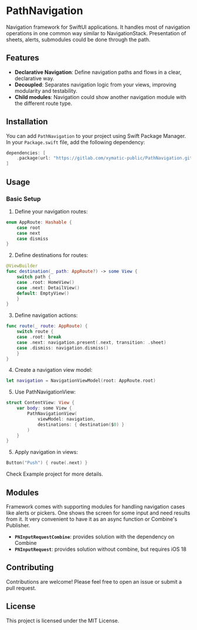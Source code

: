 # PathNavigation

Navigation framework for SwiftUI applications. It handles most of navigation operations in one common way similar to NavigationStack. Presentation of sheets, alerts, submodules could be done through the path.

## Features

*   **Declarative Navigation**: Define navigation paths and flows in a clear, declarative way.
*   **Decoupled**: Separates navigation logic from your views, improving modularity and testability.
*   **Child modules**: Navigation could show another navigation module with the different route type.

## Installation

You can add `PathNavigation` to your project using Swift Package Manager. In your `Package.swift` file, add the following dependency:

```swift
dependencies: [
    .package(url: "https://gitlab.com/xymatic-public/PathNavigation.git", from: "0.2.0")
]
```

## Usage

### Basic Setup

1. Define your navigation routes:

```swift
enum AppRoute: Hashable {
    case root
    case next
    case dismiss
}
```

2. Define destinations for routes:

```swift
@ViewBuilder
func destination(_ path: AppRoute?) -> some View {
    switch path {
    case .root: HomeView()
    case .next: DetailView()
    default: EmptyView()
    }
}
```

3. Define navigation actions:

```swift
func route(_ route: AppRoute) {
    switch route {
    case .root: break
    case .next: navigation.present(.next, transition: .sheet)
    case .dismiss: navigation.dismiss()
    }
}
```

4. Create a navigation view model:

```swift
let navigation = NavigationViewModel(root: AppRoute.root)
```

5. Use PathNavigationView:

```swift
struct ContentView: View {
    var body: some View {
        PathNavigationView(
            viewModel: navigation,
            destinations: { destination($0) }
        )
    }
}
```

5. Apply navigation in views:

```swift
Button("Push") { route(.next) }
```

Check Example project for more details.

## Modules

Framework comes with supporting modules for handling navigation cases like alerts or pickers. One shows the screen for some input and need results from it. It very convenient to have it as an async function or Combine's Publisher. 

*   **`PNInputRequestCombine`**: provides solution with the dependency on Combine
*   **`PNInputRequest`**: provides solution without combine, but requires iOS 18

## Contributing

Contributions are welcome! Please feel free to open an issue or submit a pull request.

## License

This project is licensed under the MIT License.